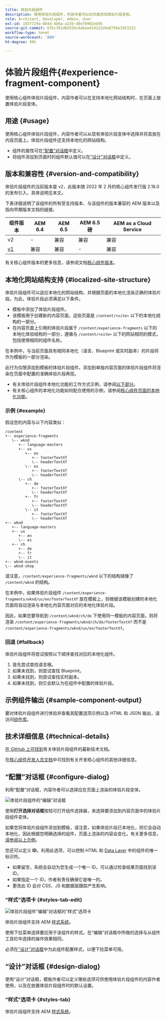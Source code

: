 ```yaml
---
title: 体验片段组件
description: 使用体验片段组件，内容作者可以向页面添加体验片段变体。
role: Architect, Developer, Admin, User
exl-id: 103f729a-084d-4b6a-a239-d8ef8902eb95
source-git-commit: 6fbc781db555bc6abaed1d122a9a8756e3d53222
workflow-type: tm+mt
source-wordcount: '889'
ht-degree: 99%

---
```


# 体验片段组件{#experience-fragment-component}

使用核心组件体验片段组件，内容作者可以在支持本地化网站结构时，在页面上放置体验片段变体。

## 用途 {#usage}

使用核心组件体验片段组件，内容作者可以从现有体验片段变体中选择并将其放在内容页面上。体验片段组件还支持本地化的网站结构。

* 组件的属性可在[“配置”对话框](#configure-dialog)中定义。
* 将组件添加到页面时的组件默认值可以在[“设计”对话框](#design-dialog)中定义。

## 版本和兼容性 {#version-and-compatibility}

体验片段组件的当前版本是 v2，此版本随 2022 年 2 月的核心组件发行版 2.18.0 的发布引入，具体说明见本文。

下表详细说明了该组件的所有受支持版本、与该组件的版本兼容的 AEM 版本以及指向早期版本文档的链接。

| 组件版本 | AEM 6.4 | AEM 6.5 | AEM 6.5磅 | AEM as a Cloud Service |
|--- |--- |---|---|---|
| v2 | - | 兼容 | 兼容 | 兼容 |
| [v1](v1/experience-fragment.md) | 兼容 | 兼容 | - | 兼容 |

有关核心组件版本的更多信息，请参阅文档[核心组件版本](/help/versions.md)。

## 本地化网站结构支持 {#localized-site-structure}

体验片段组件可以适应本地化的网站结构，并根据页面的本地化渲染正确的体验片段。为此，体验片段必须满足以下条件。

* 模板中添加了体验片段组件。
* 该模板用于创建新的内容页面，这些页面是 `/content/<site>` 以下的本地化结构的一部分。
* 在内容页面上引用的体验片段属于 `/content/experience-fragments` 以下的本地化体验结构的一部分，遵循与 `/content/<site>` 以下的网站相同的模式，包括使用相同的组件名称。

在本例中，与当前页面具有相同本地化（语言、Blueprint 或实时副本）的片段将作为模板的一部分渲染。

此行为仅限添加到模板的体验片段组件。添加到单独内容页面的体验片段组件将渲染在页面中配置的准确体验片段再现。

* 有关体验片段组件本地化功能的工作方式示例，请参阅[以下部分](#example)。
* 有关核心组件的本地化功能如何配合使用的示例，请参阅[核心组件页面的本地化功能](/help/get-started/localization.md)。

### 示例 {#example}

假设您的内容与以下内容类似：

```
/content
+-- experience-fragments
   \-- wknd
      +-- language-masters
      +-- us
         +-- en
            +-- footerTextXf
            \-- headerTextXf
         \-- es
            +-- footerTextXf
            \-- headerTextXf
      \-- ch
         +-- de
            +-- footerTextXf
            \-- headerTextXf
         +-- fr
            +-- footerTextXf
            \-- headerTextXf
         \-- it
            +-- footerTextXf
            \-- headerTextXf
+-- wknd
   +-- language-masters
   +-- us
      +-- en
      \-- es
   +-- ch
      +-- de
      +-- fr
      \-- it
+-- wknd-events
\-- wknd-shop
```

请注意，`/content/experience-fragments/wknd` 以下的结构镜像了 `/content/wknd` 的结构。

在本例中，如果体验片段组件 `/content/experience-fragments/wknd/us/en/footerTextXf` 放在模板上，则根据该模板创建的本地化页面将自动渲染与本地化内容页面对应的本地化体验片段。

因此，如果您要导航到 `/content/wknd/ch/de` 下使用同一模板的内容页面，则将渲染 `/content/experience-fragments/wknd/ch/de/footerTextXf` 而不是 `/content/experience-fragments/wknd/us/en/footerTextXf`。

### 回退 {#fallback}

体验片段组件将尝试按照以下顺序查找对应的本地化组件。

1. 首先尝试查找语言根。
1. 如果未找到，则尝试查找 Blueprint。
1. 如果未找到，则尝试查找实时副本。
1. 如果未找到，则它会默认为在组件中配置的体验片段。

## 示例组件输出 {#sample-component-output}

要对体验片段组件进行体验并查看其配置选项示例以及 HTML 和 JSON 输出，请访问[组件库](https://adobe.com/go/aem_cmp_library_xf_cn)。

## 技术详细信息 {#technical-details}

[在 GitHub 上可找到](https://adobe.com/go/aem_cmp_tech_xf_v2_cn)有关体验片段组件的最新技术文档。

在[核心组件开发人员文档](/help/developing/overview.md)中可找到有关开发核心组件的其他详细信息。

## “配置”对话框 {#configure-dialog}

利用“配置”对话框，内容作者可以选择应在页面上渲染的体验片段变体。

![体验片段组件的“编辑”对话框](/help/assets/experience-fragment-edit.png)

使用&#x200B;**打开选择对话框**&#x200B;按钮可打开组件选择器，来选择要添加到内容页面中的体验片段组件变体。

如果您将体验片段组件添加到模板，请注意，如果体验片段已本地化，则它会自动本地化，因此根据您明确选择的组件，页面上渲染的内容会变化。有关更多信息，[请参阅以上示例](#example)。

您还可以定义 **ID**。利用此选项，可以控制 HTML 和 [Data Layer](/help/developing/data-layer/overview.md) 中的组件的唯一标识符。

* 如果留空，系统会自动为您生成一个唯一 ID，可以通过检查结果页面找到该 ID。
* 如果指定一个 ID，作者有责任确保它是唯一的。
* 更改此 ID 会对 CSS、JS 和数据层跟踪产生影响。

### “样式”选项卡 {#styles-tab-edit}

![体验片段组件“编辑”对话框的“样式”选项卡](/help/assets/experience-fragment-edit-styles.png)

体验片段组件支持 AEM [样式系统](/help/get-started/authoring.md#component-styling)。

使用下拉菜单选择要应用于该组件的样式。在“编辑”对话框中所做的选择与从组件工具栏中选择的操作效果相同。

必须在[“设计”对话框](#design-dialog)中为此组件配置样式，以便下拉菜单可用。

## “设计”对话框 {#design-dialog}

使用“设计”对话框，模板作者可以定义哪些选项可供使用体验片段组件的内容作者使用，以及在放置体验片段组件时的默认设置。

### “样式”选项卡 {#styles-tab}

体验片段组件支持 AEM [样式系统](/help/get-started/authoring.md#component-styling)。
